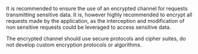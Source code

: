 It is recommended to ensure the use of an encrypted channel for requests transmitting sensitive data. It is, however
highly recommended to encrypt all requests made by the application, as the interception and modification of non
sensitive requests could be leveraged to access sensitive data.

The encrypted channel should use secure protocols and cipher suites, do not develop custom encryption protocols or
algorithms.
